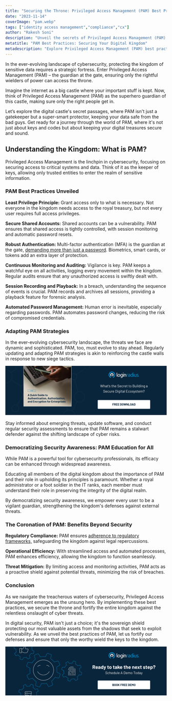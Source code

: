 ```yaml
---
title: "Securing the Throne: Privileged Access Management (PAM) Best Practices Unveiled"
date: "2023-11-14"
coverImage: "pam.webp"
tags: ["identity access management","compliance","cx"]
author: "Rakesh Soni"
description: "Unveil the secrets of Privileged Access Management (PAM) and fortify your digital castle. Discover key practices like least privilege, secure shared accounts, and robust authentication. PAM is your sovereign shield against cyber threats in the ever-evolving cybersecurity landscape."
metatitle: "PAM Best Practices: Securing Your Digital Kingdom"
metadescription: "Explore Privileged Access Management (PAM) best practices, from the least privilege principle to automated password management. Here’s what you need to know."
---
```


In the ever-evolving landscape of cybersecurity, protecting the kingdom of sensitive data requires a strategic fortress. Enter Privileged Access Management (PAM) – the guardian at the gate, ensuring only the rightful wielders of power can access the throne.

Imagine the internet as a big castle where your important stuff is kept. Now, think of Privileged Access Management (PAM) as the superhero guardian of this castle, making sure only the right people get in. 

Let’s explore the digital castle's secret passages, where PAM isn't just a gatekeeper but a super-smart protector, keeping your data safe from the bad guys. Get ready for a journey through the world of PAM, where it's not just about keys and codes but about keeping your digital treasures secure and sound.

## Understanding the Kingdom: What is PAM?

Privileged Access Management is the linchpin in cybersecurity, focusing on securing access to critical systems and data. Think of it as the keeper of keys, allowing only trusted entities to enter the realm of sensitive information.

### PAM Best Practices Unveiled

**Least Privilege Principle:** Grant access only to what is necessary. Not everyone in the kingdom needs access to the royal treasury, but not every user requires full access privileges.

**Secure Shared Accounts:** Shared accounts can be a vulnerability. PAM ensures that shared access is tightly controlled, with session monitoring and automatic password resets.

**Robust Authentication:** Multi-factor authentication (MFA) is the guardian at the gate, [demanding more than just a password](https://www.loginradius.com/blog/identity/what-is-multi-factor-authentication/). Biometrics, smart cards, or tokens add an extra layer of protection.

**Continuous Monitoring and Auditing:** Vigilance is key. PAM keeps a watchful eye on all activities, logging every movement within the kingdom. Regular audits ensure that any unauthorized access is swiftly dealt with.

**Session Recording and Playback:** In a breach, understanding the sequence of events is crucial. PAM records and archives all sessions, providing a playback feature for forensic analysis.

**Automated Password Management:** Human error is inevitable, especially regarding passwords. PAM automates password changes, reducing the risk of compromised credentials.

### Adapting PAM Strategies

In the ever-evolving cybersecurity landscape, the threats we face are dynamic and sophisticated. PAM, too, must evolve to stay ahead. Regularly updating and adapting PAM strategies is akin to reinforcing the castle walls in response to new siege tactics. 

[![GD-authn-autho-encr](GD-authn-autho-encr.webp)](https://www.loginradius.com/resource/a-quick-guide-to-authentication-authorization-and-encryption/)

Stay informed about emerging threats, update software, and conduct regular security assessments to ensure that PAM remains a stalwart defender against the shifting landscape of cyber risks.

### Democratizing Security Awareness: PAM Education for All

While PAM is a powerful tool for cybersecurity professionals, its efficacy can be enhanced through widespread awareness. 

Educating all members of the digital kingdom about the importance of PAM and their role in upholding its principles is paramount. Whether a royal administrator or a foot soldier in the IT ranks, each member must understand their role in preserving the integrity of the digital realm. 

By democratizing security awareness, we empower every user to be a vigilant guardian, strengthening the kingdom's defenses against external threats.

### The Coronation of PAM: Benefits Beyond Security

**Regulatory Compliance:** PAM ensures [adherence to regulatory frameworks,](https://www.loginradius.com/gdpr-and-privacy/) safeguarding the kingdom against legal repercussions.

**Operational Efficiency:** With streamlined access and automated processes, PAM enhances efficiency, allowing the kingdom to function seamlessly.

**Threat Mitigation:** By limiting access and monitoring activities, PAM acts as a proactive shield against potential threats, minimizing the risk of breaches.

### Conclusion

As we navigate the treacherous waters of cybersecurity, Privileged Access Management emerges as the unsung hero. By implementing these best practices, we secure the throne and fortify the entire kingdom against the relentless onslaught of cyber threats.

In digital security, PAM isn't just a choice; it's the sovereign shield protecting our most valuable assets from the shadows that seek to exploit vulnerability. As we unveil the best practices of PAM, let us fortify our defenses and ensure that only the worthy wield the keys to the kingdom.

[![book-a-free-demo-loginradius](../../assets/book-a-demo-loginradius.webp)](https://www.loginradius.com/contact-us?utm_source=blog&utm_medium=web&utm_campaign=pam-best-practices)